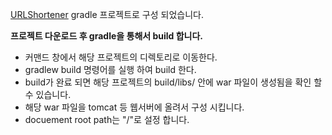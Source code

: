 [URLShortener](https://github.com/pulgeun/Shortener/new/master/Shortener) gradle 프로젝트로 구성 되었습니다.

**프로젝트 다운로드 후 gradle을 통해서 build 합니다.**
* 커맨드 창에서 해당 프로젝트의 디렉토리로 이동한다.
* gradlew build 명령어를 실행 하여 build 한다.
* build가 완료 되면 해당 프로젝트의 build/libs/ 안에 war 파일이 생성됨을 확인 할수 있습니다.
* 해당 war 파일을 tomcat 등 웹서버에 올려서 구성 시킵니다.
* docuement root path는 "/"로 설정 합니다.
